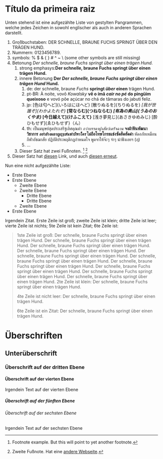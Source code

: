 # Título da primeira raiz

Unten stehend ist eine aufgezählte Liste von gestylten Pangrammen, welche jedes Zeichen in sowohl englischer als auch in anderen Sprachen darstellt.

1. Großbuchstaben: DER SCHNELLE, BRAUNE FUCHS SPRINGT ÜBER DEN TRÄGEN HUND. 
2. Nummern: 0123456789. 
3. symbols: % $ & { } # ^ ~ \ (some other symbols are still missing)
4. Betonung *Der schnelle, braune Fuchs springt über einen trägen Hund.* 
    1. strong emphasys:**Der schnelle, braune Fuchs springt über einen trägen Hund.**
    2. innere Betonung **Der *Der schnelle, braune Fuchs springt über einen trägen Hund* Hund.** 
        1. de: der schnelle, braune *Fuchs* **springt *über* einen** trägen Hund.
        2. pt-BR: À noite, vovô *Kowalsky* **vê o ímã *cair no pé* do pingüim queixoso** e vovó põe açúcar no chá de tâmaras do jabuti feliz.
        3. jp: [色は匂へど]{いろはにほへど} [散りぬるを]{ちりぬるを} *[我が世誰ぞ]{わかよたれぞ}* **[常ならむ]{つねならむ} *[有為の奥山]{うゐのおくやま}* [今日越えて]{けふこえて}** [浅き夢見じ]{あさきゆめみじ} [酔ひもせず]{ゑひもせず}（ん）
        4. th: เป็นมนุษย์สุดประเสริฐเลิศคุณค่า *กว่าบรรดาฝูงสัตว์เดรัจฉาน* **จงฝ่าฟันพัฒนาวิชาการ *อย่าล้างผลาญฤๅเข่นฆ่าบีฑาใคร* ไม่ถือโทษโกรธแช่งซัดฮึดฮัดด่า** หัดอภัยเหมือนกีฬาอัชฌาสัย ปฏิบัติประพฤติกฎกำหนดใจ พูดจาให้จ๊ะๆ จ๋าๆ น่าฟังเอยฯ (ฦ)
        5. ...
    3. Dieser Satz hat zwei Fußnoten. [^1] [^2]
5. Dieser Satz hat [diesen](https://example-this.com) Link, und auch [diesen erneut](https://example-this-again.com).

Nun eine nicht aufgezählte Liste:

* Erste Ebene
* Erste Ebene 
    * Zweite Ebene
    * Zweite Ebene 
        * Dritte Ebene
        * Dritte Ebene
    * Zweite Ebene
* Erste Ebene

Irgendein Zitat. Erste Zeile ist groß; zweite Zeile ist klein; dritte Zeile ist leer; vierte Zeile ist nichts; 5te Zeile ist kein Zitat; 6te Zeile ist:

> 1ste Zeile ist groß: Der schnelle, braune Fuchs springt über einen trägen Hund. Der schnelle, braune Fuchs springt über einen trägen Hund. Der schnelle, braune Fuchs springt über einen trägen Hund. Der schnelle, braune Fuchs springt über einen trägen Hund. Der schnelle, braune Fuchs springt über einen trägen Hund. Der schnelle, braune Fuchs springt über einen trägen Hund. Der schnelle, braune Fuchs springt über einen trägen Hund. Der schnelle, braune Fuchs springt über einen trägen Hund. Der schnelle, braune Fuchs springt über einen trägen Hund. Der schnelle, braune Fuchs springt über einen trägen Hund. 2te Zeile ist klein: Der schnelle, braune Fuchs springt über einen trägen Hund.
> 
> 4te Zeile ist nicht leer: Der schnelle, braune Fuchs springt über einen trägen Hund.
> 
> 6te Zeile ist ein Zitat: Der schnelle, braune Fuchs springt über einen trägen Hund.

# Überschriften

## Unterüberschrift

### Überschrift auf der dritten Ebene

#### Überschrift auf der vierten Ebene

Irgendein Text auf der vierten Ebene

##### Überschrift auf der fünften Ebene

###### Überschrift auf der sechsten Ebene

Irgendein Text auf der sechsten Ebene

[^1]: Footnote example. But this will point to yet another footnote.

[^2]: Zweite Fußnote. Hat eine [andere Webseite](https://example-another-website.com).